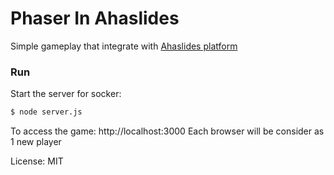 # Phaser In Ahaslides

Simple gameplay that integrate with [Ahaslides platform](https://presenter.ahaslides.com)

### Run

Start the server for socker:
``` bash
$ node server.js
```

To access the game: http://localhost:3000
Each browser will be consider as 1 new player

License: MIT
